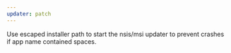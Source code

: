 ```yaml
---
updater: patch
---
```


Use escaped installer path to start the nsis/msi updater to prevent crashes if app name contained spaces.
